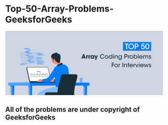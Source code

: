 # Top-50-Array-Problems-GeeksforGeeks


<img src="Top-50-Array-Coding-Problems-for-Interviews.png" width="500"/>

## All of the problems are under copyright of GeeksforGeeks
